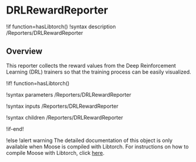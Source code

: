# DRLRewardReporter

!if function=hasLibtorch()
!syntax description /Reporters/DRLRewardReporter

## Overview

This reporter collects the reward values from the Deep Reinforcement Learning (DRL) trainers
so that the training process can be easily visualized.

!if! function=hasLibtorch()

!syntax parameters /Reporters/DRLRewardReporter

!syntax inputs /Reporters/DRLRewardReporter

!syntax children /Reporters/DRLRewardReporter

!if-end!

!else
!alert warning
The detailed documentation of this object is only available when Moose is compiled with Libtorch.
For instructions on how to compile Moose with Libtorch, click [here](install_libtorch.md).

